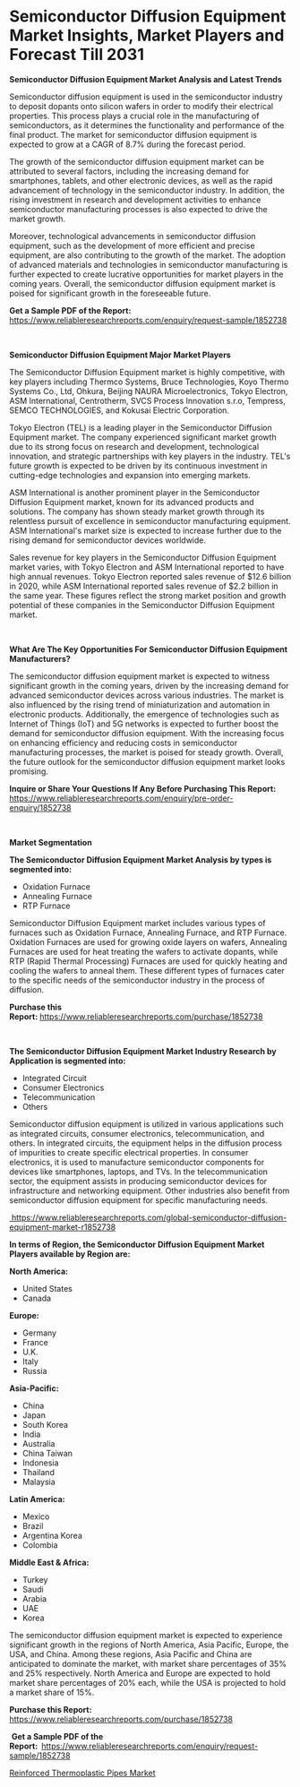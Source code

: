 <p><h1>Semiconductor Diffusion Equipment Market Insights, Market Players and Forecast Till 2031</h1></p><p><strong>Semiconductor Diffusion Equipment Market Analysis and Latest Trends</strong></p>
<p><p>Semiconductor diffusion equipment is used in the semiconductor industry to deposit dopants onto silicon wafers in order to modify their electrical properties. This process plays a crucial role in the manufacturing of semiconductors, as it determines the functionality and performance of the final product. The market for semiconductor diffusion equipment is expected to grow at a CAGR of 8.7% during the forecast period.</p><p>The growth of the semiconductor diffusion equipment market can be attributed to several factors, including the increasing demand for smartphones, tablets, and other electronic devices, as well as the rapid advancement of technology in the semiconductor industry. In addition, the rising investment in research and development activities to enhance semiconductor manufacturing processes is also expected to drive the market growth.</p><p>Moreover, technological advancements in semiconductor diffusion equipment, such as the development of more efficient and precise equipment, are also contributing to the growth of the market. The adoption of advanced materials and technologies in semiconductor manufacturing is further expected to create lucrative opportunities for market players in the coming years. Overall, the semiconductor diffusion equipment market is poised for significant growth in the foreseeable future.</p></p>
<p><strong>Get a Sample PDF of the Report:&nbsp;</strong> <a href="https://www.reliableresearchreports.com/enquiry/request-sample/1852738">https://www.reliableresearchreports.com/enquiry/request-sample/1852738</a></p>
<p>&nbsp;</p>
<p><strong>Semiconductor Diffusion Equipment Major Market Players</strong></p>
<p><p>The Semiconductor Diffusion Equipment market is highly competitive, with key players including Thermco Systems, Bruce Technologies, Koyo Thermo Systems Co., Ltd, Ohkura, Beijing NAURA Microelectronics, Tokyo Electron, ASM International, Centrotherm, SVCS Process Innovation s.r.o, Tempress, SEMCO TECHNOLOGIES, and Kokusai Electric Corporation.</p><p>Tokyo Electron (TEL) is a leading player in the Semiconductor Diffusion Equipment market. The company experienced significant market growth due to its strong focus on research and development, technological innovation, and strategic partnerships with key players in the industry. TEL's future growth is expected to be driven by its continuous investment in cutting-edge technologies and expansion into emerging markets.</p><p>ASM International is another prominent player in the Semiconductor Diffusion Equipment market, known for its advanced products and solutions. The company has shown steady market growth through its relentless pursuit of excellence in semiconductor manufacturing equipment. ASM International's market size is expected to increase further due to the rising demand for semiconductor devices worldwide.</p><p>Sales revenue for key players in the Semiconductor Diffusion Equipment market varies, with Tokyo Electron and ASM International reported to have high annual revenues. Tokyo Electron reported sales revenue of $12.6 billion in 2020, while ASM International reported sales revenue of $2.2 billion in the same year. These figures reflect the strong market position and growth potential of these companies in the Semiconductor Diffusion Equipment market.</p></p>
<p>&nbsp;</p>
<p><strong>What Are The Key Opportunities For Semiconductor Diffusion Equipment Manufacturers?</strong></p>
<p><p>The semiconductor diffusion equipment market is expected to witness significant growth in the coming years, driven by the increasing demand for advanced semiconductor devices across various industries. The market is also influenced by the rising trend of miniaturization and automation in electronic products. Additionally, the emergence of technologies such as Internet of Things (IoT) and 5G networks is expected to further boost the demand for semiconductor diffusion equipment. With the increasing focus on enhancing efficiency and reducing costs in semiconductor manufacturing processes, the market is poised for steady growth. Overall, the future outlook for the semiconductor diffusion equipment market looks promising.</p></p>
<p><strong>Inquire or Share Your Questions If Any Before Purchasing This Report:</strong> <a href="https://www.reliableresearchreports.com/enquiry/pre-order-enquiry/1852738">https://www.reliableresearchreports.com/enquiry/pre-order-enquiry/1852738</a></p>
<p>&nbsp;</p>
<p><strong>Market Segmentation</strong></p>
<p><strong>The Semiconductor Diffusion Equipment Market Analysis by types is segmented into:</strong></p>
<p><ul><li>Oxidation Furnace</li><li>Annealing Furnace</li><li>RTP Furnace</li></ul></p>
<p><p>Semiconductor Diffusion Equipment market includes various types of furnaces such as Oxidation Furnace, Annealing Furnace, and RTP Furnace. Oxidation Furnaces are used for growing oxide layers on wafers, Annealing Furnaces are used for heat treating the wafers to activate dopants, while RTP (Rapid Thermal Processing) Furnaces are used for quickly heating and cooling the wafers to anneal them. These different types of furnaces cater to the specific needs of the semiconductor industry in the process of diffusion.</p></p>
<p><strong>Purchase this Report:&nbsp;</strong><a href="https://www.reliableresearchreports.com/purchase/1852738">https://www.reliableresearchreports.com/purchase/1852738</a></p>
<p>&nbsp;</p>
<p><strong>The Semiconductor Diffusion Equipment Market Industry Research by Application is segmented into:</strong></p>
<p><ul><li>Integrated Circuit</li><li>Consumer Electronics</li><li>Telecommunication</li><li>Others</li></ul></p>
<p><p>Semiconductor diffusion equipment is utilized in various applications such as integrated circuits, consumer electronics, telecommunication, and others. In integrated circuits, the equipment helps in the diffusion process of impurities to create specific electrical properties. In consumer electronics, it is used to manufacture semiconductor components for devices like smartphones, laptops, and TVs. In the telecommunication sector, the equipment assists in producing semiconductor devices for infrastructure and networking equipment. Other industries also benefit from semiconductor diffusion equipment for specific manufacturing needs.</p></p>
<p><a href="https://www.reliableresearchreports.com/global-semiconductor-diffusion-equipment-market-r1852738">&nbsp;https://www.reliableresearchreports.com/global-semiconductor-diffusion-equipment-market-r1852738</a></p>
<p><strong>In terms of Region, the Semiconductor Diffusion Equipment Market Players available by Region are:</strong></p>
<p>
    <p> <strong> North America: </strong>
        <ul>
            <li>United States</li>
            <li>Canada</li>
        </ul>
        </p> 
    <p> <strong> Europe: </strong>
        <ul>
            <li>Germany</li>
            <li>France</li>
            <li>U.K.</li>
            <li>Italy</li>
            <li>Russia</li>
        </ul>
        </p> 
    <p> <strong> Asia-Pacific: </strong>
        <ul>
            <li>China</li>
            <li>Japan</li>
            <li>South Korea</li>
            <li>India</li>
            <li>Australia</li>
            <li>China Taiwan</li>
            <li>Indonesia</li>
            <li>Thailand</li>
            <li>Malaysia</li>
        </ul>
        </p> 
    <p> <strong> Latin America: </strong>
        <ul>
            <li>Mexico</li>
            <li>Brazil</li>
            <li>Argentina Korea</li>
            <li>Colombia</li>
        </ul>
        </p> 
    <p> <strong> Middle East & Africa: </strong>
        <ul>
            <li>Turkey</li>
            <li>Saudi</li>
            <li>Arabia</li>
            <li>UAE</li>
            <li>Korea</li>
        </ul>
    </p>
    </p>
<p><p>The semiconductor diffusion equipment market is expected to experience significant growth in the regions of North America, Asia Pacific, Europe, the USA, and China. Among these regions, Asia Pacific and China are anticipated to dominate the market, with market share percentages of 35% and 25% respectively. North America and Europe are expected to hold market share percentages of 20% each, while the USA is projected to hold a market share of 15%.</p></p>
<p><strong>Purchase this Report: </strong><a href="https://www.reliableresearchreports.com/purchase/1852738">https://www.reliableresearchreports.com/purchase/1852738</a></p>
<p>&nbsp;<strong>Get a Sample PDF of the Report:&nbsp;&nbsp;</strong><a href="https://www.reliableresearchreports.com/enquiry/request-sample/1852738">https://www.reliableresearchreports.com/enquiry/request-sample/1852738</a></p>
<p><strong></strong></p>
<p><p><a href="https://fearless-okapi-6c8.notion.site/Reinforced-Thermoplastic-Pipes-Market-Focuses-on-Market-Share-Size-and-Projected-Forecast-Till-2031-8e1dc378f72f4e7abfefcc42b5aa120c">Reinforced Thermoplastic Pipes Market</a></p></p>